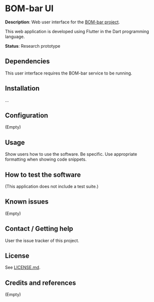 # BOM-bar UI

**Description**: Web user interface for the [BOM-bar project](https://github.com/philips-labs/bom-bar).

This web application is developed using Flutter in the Dart programming language.

**Status**:  Research prototype

## Dependencies

This user interface requires the BOM-bar service to be running.

## Installation

...

## Configuration

(Empty)

## Usage

Show users how to use the software.
Be specific.
Use appropriate formatting when showing code snippets.

## How to test the software

(This application does not include a test suite.)

## Known issues

(Empty)

## Contact / Getting help

User the issue tracker of this project.

## License

See [LICENSE.md](LICENSE.md).

## Credits and references

(Empty)
